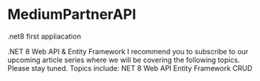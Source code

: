 # MediumPartnerAPI
.net8 first appliacation

.NET 8 Web API & Entity Framework
I recommend you to subscribe to our upcoming article series where we will be covering the following topics. Please stay tuned. Topics include:
NET 8 Web API
Entity Framework CRUD
